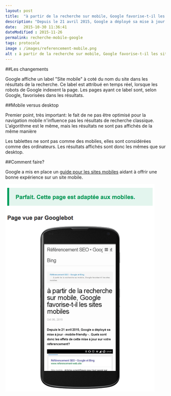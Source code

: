 ```yaml
---
layout: post
title:  "à partir de la recherche sur mobile, Google favorise-t-il les sites mobiles"
description: "Depuis le 21 avril 2015, Google a déployé sa mise à jour - mobile-friendly - . Quels sont donc les effets de cette mise à jour sur votre référencement?"
date:   2015-10-30 11:36:41
dateModified : 2015-11-26
permalink: recherche-mobile-google
tags: protocole
image : /images/referencement-mobile.png
alt : à partir de la recherche sur mobile, Google favorise-t-il les sites mobiles
---
```


##Les changements

Google affiche un label "Site mobile" à coté du nom du site dans les résultats de la recherche. Ce label est attribué en temps réel, lorsque les robots de Google indexent la page. Les pages ayant ce label sont, selon Google, favorisées dans les résultats.

##Mobile versus desktop

Premier point, très important: le fait de ne pas être optimisé pour la navigation mobile n'influence pas les résultats de recherche classique. L'algorithme est le même, mais les résultats ne sont pas affichés de la même manière

Les tablettes ne sont pas comme des mobiles, elles sont considérées comme des ordinateurs. Les résultats affichés sont donc les mêmes que sur desktop.


##Comment faire?

Google a mis en place un [guide pour les sites mobiles](https://developers.google.com/webmasters/mobile-sites/?hl=fr-FR&utm_source=MFT&utm_medium=incoming-link&utm_campaign=MFT) aidant à offrir une bonne expérience sur un site mobile. 

![Test de compatibilité Google](/images/test-compatibilite-google.png "Test de compatibilité Google")